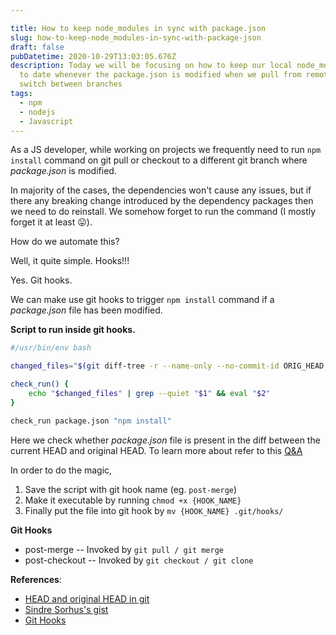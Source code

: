 ```yaml
---

title: How to keep node_modules in sync with package.json
slug: how-to-keep-node_modules-in-sync-with-package-json
draft: false
pubDatetime: 2020-10-29T13:03:05.676Z
description: Today we will be focusing on how to keep our local node_modules up
  to date whenever the package.json is modified when we pull from remote or
  switch between branches
tags:
  - npm
  - nodejs
  - Javascript
---
```

As a JS developer, while working on projects we frequently need to run `npm install` command on git pull or checkout to a different git branch where *package.json* is modified.

In majority of the cases, the dependencies won't cause any issues, but if there any breaking change introduced by the dependency packages then we need to do reinstall. We somehow forget to run the command (I mostly forget it at least 😛).

How do we automate this?

Well, it quite simple. Hooks!!!

Yes. Git hooks.

We can make use git hooks to trigger `npm install` command if a *package.json* file has been modified.

**Script to run inside git hooks.**

```bash
#/usr/bin/env bash

changed_files="$(git diff-tree -r --name-only --no-commit-id ORIG_HEAD HEAD)"

check_run() {
	echo "$changed_files" | grep --quiet "$1" && eval "$2"
}

check_run package.json "npm install"
```

Here we check whether *package.json* file is present in the diff between the current HEAD and original HEAD. To learn more about refer to this [Q&A](https://stackoverflow.com/questions/964876/head-and-orig-head-in-git)

In order to do the magic,

1. Save the script with git hook name (eg. `post-merge`)
2. Make it executable by running `chmod +x {HOOK_NAME}`
3. Finally put the file into git hook by `mv {HOOK_NAME} .git/hooks/`

**Git Hooks**

- post\-merge -- Invoked by `git pull / git merge `
- post\-checkout -- Invoked by `git checkout / git clone`


**References**:

* [HEAD and original HEAD in git](https://stackoverflow.com/questions/964876/head-and-orig-head-in-git)
* [Sindre Sorhus's gist
](https://gist.github.com/sindresorhus/7996717)
* [Git Hooks](https://git-scm.com/book/en/v2/Customizing-Git-Git-Hooks)
